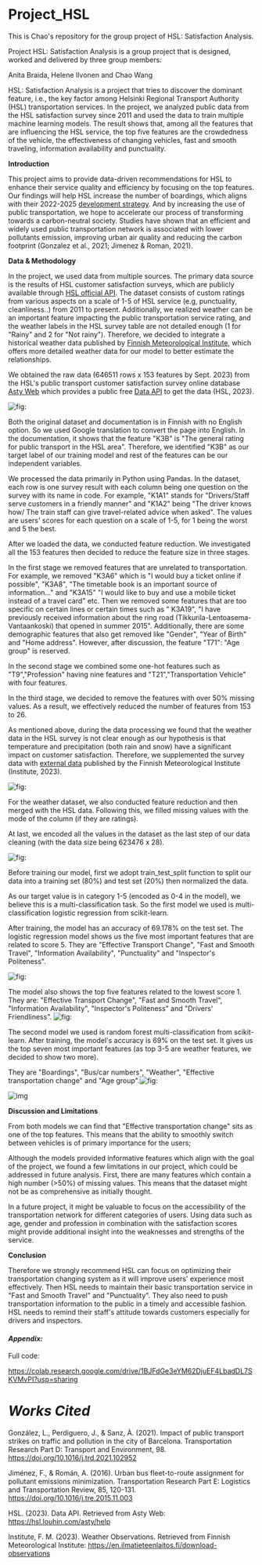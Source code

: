 # Project_HSL

This is Chao's repository for the group project of HSL: Satisfaction Analysis.

Project HSL: Satisfaction Analysis is a group project that is designed, worked and delivered by three group members:

Anita Braida, Helene Ilvonen and Chao Wang


HSL: Satisfaction Analysis is a project that tries to discover the dominant feature, i.e., the key factor among Helsinki Regional Transport Authority (HSL) transportation services. In the project, we analyzed public data from the HSL satisfaction survey since 2011 and used the data to train multiple machine learning models. The result shows that, among all the features that are influencing the HSL service, the top five features are the crowdedness of the vehicle, the effectiveness of changing vehicles, fast and smooth traveling, information availability and punctuality. 

**Introduction**

This project aims to provide data-driven recommendations for HSL to enhance their service quality and efficiency by focusing on the top features. Our findings will help HSL increase the number of boardings, which aligns with their 2022-2025 [development strategy](https://www.hsl.fi/en/hsl/news/news/2021/12/hsls-strategy-20222025-public-transport-back-to-an-upward-trend-through-data-and-business-driven-services-and-partnerships). And by increasing the use of public transportation, we hope to accelerate our process of transforming towards a carbon-neutral society. Studies have shown that an efficient and widely used public transportation network is associated with lower pollutants emission, improving urban air quality and reducing the carbon footprint (Gonzalez et al., 2021; Jimenez & Roman, 2021).

**Data & Methodology**

In the project, we used data from multiple sources. The primary data source is the results of HSL customer satisfaction surveys, which are publicly available through [HSL official API](https://hsl.louhin.com/asty/help). The dataset consists of custom ratings from various aspects on a scale of 1-5 of HSL service (e.g, punctuality, cleanliness..) from 2011 to present. Additionally, we realized weather can be an important feature impacting the public transportation service rating, and the weather labels in the HSL survey table are not detailed enough (1 for "Rainy" and 2 for "Not rainy"). Therefore, we decided to integrate a historical weather data published by [Finnish Meteorological Institute](https://en.ilmatieteenlaitos.fi/download-observations), which offers more detailed weather data for our model to better estimate the relationships.

We obtained the raw data (646511 rows x 153 features by Sept. 2023) from the HSL's public transport customer satisfaction survey online database [Asty Web](https://hsl.louhin.com/asty/) which provides a public free [Data API](https://hsl.louhin.com/asty/help) to get the data (HSL, 2023). 

![fig:](https://lh7-us.googleusercontent.com/FR2fdKsatA2N-JcU0WkN5QiqH2lL6tc8wGd1zCZp800ZvHesXxljIpsjZpmF9xOiKRRT1GX7xlo_OSubP8nJs-3DOe_ndcjlvIUrlDnp2WJvd0SG59_U1rb08FG9-6D_0hyLN_KBVEuAT9iDTdaGtQ20J15kjY-O)

Both the original dataset and documentation is in Finnish with no English option. So we used Google translation to convert the page into English. In the documentation, it shows that the feature "K3B" is "The general rating for public transport in the HSL area". Therefore, we identified "K3B" as our target label of our training model and rest of the features can be our independent variables.

We processed the data primarily in Python using Pandas. In the dataset, each row is one survey result with each column being one question on the survey with its name in code. For example, "K1A1" stands for "Drivers/Staff serve customers in a friendly manner" and "K1A2" being "The driver knows how/ The train staff can give travel-related advice when asked". The values are users' scores for each question on a scale of 1-5, for 1 being the worst and 5 the best.

After we loaded the data, we conducted feature reduction. We investigated all the 153 features then decided to reduce the feature size in three stages.

In the first stage we removed features that are unrelated to transportation. For example, we removed "K3A6" which is "I would buy a ticket online if possible", "K3A8", "The timetable book is an important source of information..." and "K3A15" "I would like to buy and use a mobile ticket instead of a travel card" etc. Then we removed some features that are too specific on certain lines or certain times such as " K3A19", "I have previously received information about the ring road (Tikkurila-Lentoasema-Vantaankoski) that opened in summer 2015". Additionally, there are some demographic features that also get removed like "Gender", "Year of Birth" and "Home address". However, after discussion, the feature "T71": "Age group" is reserved. 

In the second stage we combined some one-hot features such as "T9","Profession" having nine features and "T21","Transportation Vehicle" with four features.

In the third stage, we decided to remove the features with over 50% missing values. As a result, we effectively reduced the number of features from 153 to 26.

As mentioned above, during the data processing we found that the weather data in the HSL survey is not clear enough as our hypothesis is that temperature and precipitation (both rain and snow) have a significant impact on customer satisfaction. Therefore, we supplemented the survey data with [external data](https://en.ilmatieteenlaitos.fi/download-observations) published by the Finnish Meteorological Institute (Institute, 2023).

![fig:](https://lh7-us.googleusercontent.com/mPcaMN0lZrs4_CVbGHorIsMQsavairv_cNEHkZ-TTrMXx3hLRbSOk8lmk7QbhWu_ImcpyM7YZ8HzTiCDT3rt6Hu109Dbhgp7Zf76pgNi-sDBTWXdZSKfrOPSzt0DYKEYmbfcebQI37MBAxcnH4UV5-THnDyjAQJ6)

For the weather dataset, we also conducted feature reduction and then merged with the HSL data. Following this, we filled missing values with the mode of the column (if they are ratings).

At last, we encoded all the values in the dataset as the last step of our data cleaning (with the data size being 623476 x 28).

![fig:](https://lh7-us.googleusercontent.com/xFGoAod7O6GB8n122c6vF2N16gu13Or9_2JZcA1RbLwk4nvbhxkY9ZUIKNrrOz2ULpqmb0Gay_Xqa3F5T5iVzWliDVRAwW8-wTek4yDeFubLy0V4CivUAX78cFjQmaOSADqgd-9nT7eeC7P_E7J5TT1UfQNIi7-H)

Before training our model, first we adopt train_test_split function to split our data into a training set (80%) and test set (20%) then normalized the data. 

As our target value is in category 1-5 (encoded as 0-4 in the model), we believe this is a multi-classification task. So the first model we used is multi-classification logistic regression from scikit-learn. 

After training, the model has an accuracy of 69.178% on the test set. The logistic regression model shows us the five most important features that are related to score 5. They are "Effective Transport Change", "Fast and Smooth Travel", "Information Availability", "Punctuality" and "Inspector's Politeness". 

![fig:](https://lh7-us.googleusercontent.com/QiaVRmEOkB_0PJS_zRwjpq81C0S_jD5xSf7TiXLPP3SUw4ZT7XIUkKLkEcAnn_1x5Lfprisq895MMZTtTpfyXKgssBrmSlFtHexVN3zjBNazgsGh0qqECKUeuyCSAMWzZv62Fhnh1px45wd_wW4xStZWcniwcYjl)

The model also shows the top five features related to the lowest score 1. They are: "Effective Transport Change", "Fast and Smooth Travel", "Information Availability", "Inspector's Politeness" and "Drivers' Friendliness". ![fig:](https://lh7-us.googleusercontent.com/UBOgbhwlBkoXwqaLv0B4khQ7beuSAgFsK_xuIZrDu2hIWqs7tBoksnXYBJeHm9Iy9MJAebHcTn4Qqh9Ro1cfpI6E-hzHIdtDXs68uO2uqV9Ri9UVvk2YbPQ3nms23gznwI6wIaWVObw0m7UsxamMyivPS8pog9Xg)

The second model we used is random forest multi-classification from scikit-learn. After training, the model's accuracy is 69% on the test set. It gives us the top seven most important features (as top 3-5 are weather features, we decided to show two more). 

They are "Boardings", "Bus/car numbers", "Weather", "Effective transportation change" and "Age group".![fig:](https://lh7-us.googleusercontent.com/5svwurJW3Y82vkBnj8OneKC-sqBaHHVfnxQtbFe9WwofTE1Df4WeEBYYl-D-9NY1gWGfszHu9JxW_pKtmWeqG1V0G0CjZcpZ9j95WzavGrNQBQJD56BZ0uUsKhek3XC9wv-otW0bjM-aja5lTGej1JzbWDv4Sqkk)

![img](https://lh7-us.googleusercontent.com/m8PJZnbvh4sdX41TRe77tXm-mBK_jzJm3hIZcbatoHQHNCSr8FfKM2UB3Dj9bq_yJ5NgoilETPF8f4iwEJc0bADfPEU4wtL8mKgOf4SM1QvgS-o0-I6LOjsewnEJogDngMTYUj6NVOYLSltp-UPKKF8)



**Discussion and Limitations**

From both models we can find that "Effective transportation change" sits as one of the top features. This means that the ability to smoothly switch between vehicles is of primary importance for the users; 

Although the models provided informative features which align with the goal of the project, we found a few limitations in our project, which could be addressed in future analysis. First, there are many features which contain a high number (>50%) of missing values. This means that the dataset might not be as comprehensive as initially thought.

In a future project, it might be valuable to focus on the accessibility of the transportation network for different categories of users. Using data such as age, gender and profession in combination with the satisfaction scores might provide additional insight into the weaknesses and strengths of the service. 

**Conclusion**

Therefore we strongly recommend HSL can focus on optimizing their transportation changing system as it will improve users' experience most effectively. Then HSL needs to maintain their basic transportation service in "Fast and Smooth Travel" and "Punctuality". They also need to push transportation information to the public in a timely and accessible fashion. HSL needs to remind their staff's attitude towards customers especially for drivers and inspectors.



#### *Appendix:*

Full code: 

https://colab.research.google.com/drive/1BJFdGe3eYM62DjuEF4LbadDL7SKVMvPI?usp=sharing

# *Works Cited*

González, L., Perdiguero, J., & Sanz, À. (2021). Impact of public transport strikes on traffic and pollution in the city of Barcelona. Transportation Research Part D: Transport and Environment, 98. https://doi.org/10.1016/j.trd.2021.102952

Jiménez, F., & Román, A. (2016). Urban bus fleet-to-route assignment for pollutant emissions minimization. Transportation Research Part E: Logistics and Transportation Review, 85, 120-131. https://doi.org/10.1016/j.tre.2015.11.003

HSL. (2023). Data API. Retrieved from Asty Web: https://hsl.louhin.com/asty/help

Institute, F. M. (2023). Weather Observations. Retrieved from Finnish Meteorological Institute: https://en.ilmatieteenlaitos.fi/download-observations
